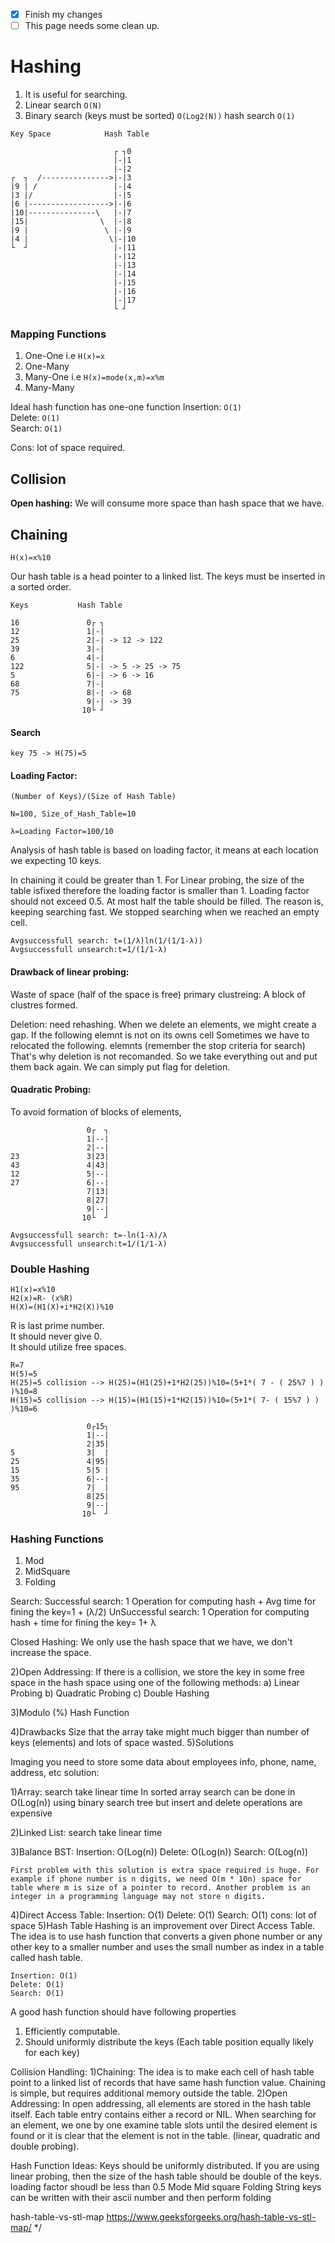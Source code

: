 - [x] Finish my changes
- [ ] This page needs some clean up.

# Hashing
1) It is useful for searching.
2) Linear search `O(N)`
3) Binary search (keys must be sorted) `O(Log2(N))` hash search `O(1)`

```
Key Space            Hash Table

                       ┌ ┐0
                       |-|1
                       |-|2
┌  ┐  /--------------->|-|3
|9 | /                 |-|4
|3 |/                  |-|5
|6 |------------------>|-|6
|10|---------------\   |-|7
|15|                \  |-|8
|9 |                 \ |-|9
|4 |                  \|-|10
└  ┘                   |-|11
                       |-|12
                       |-|13
                       |-|14
                       |-|15
                       |-|16
                       |-|17
                       └ ┘
```


### Mapping Functions
1) One-One i.e `H(x)=x`
2) One-Many
3) Many-One i.e `H(x)=mode(x,m)=x%m`
4) Many-Many

Ideal hash function has one-one function
Insertion: `O(1)`  
Delete: `O(1)`  
Search: `O(1)`    

Cons: lot of space required.


## Collision
**Open hashing:** We will consume more space than hash space that we have.
## Chaining

`H(x)=x%10`

Our hash table is a head pointer to a linked list. The keys must be inserted in a sorted order.

```
Keys           Hash Table

16               0┌ ┐      
12               1|-|
25               2|-| -> 12 -> 122
39               3|-|
6                4|-|
122              5|-| -> 5 -> 25 -> 75
5                6|-| -> 6 -> 16
68               7|-|
75               8|-| -> 68
                 9|-| -> 39
                10└ ┘
```
#### Search
`key 75 -> H(75)=5`

#### Loading Factor:  
```
(Number of Keys)/(Size of Hash Table)

N=100, Size_of_Hash_Table=10

λ=Loading Factor=100/10
```
Analysis of hash table is based on loading factor, it means at each location we expecting 10 keys.

In chaining it could be greater than 1. For Linear probing, the size of the table isfixed therefore
the loading factor is smaller than 1. Loading factor should not exceed 0.5. At most half the table should be filled.
The reason is, keeping  searching fast. We stopped searching when we reached an empty cell.

```
Avgsuccessfull search: t=(1/λ)ln(1/(1/1-λ))
Avgsuccessfull unsearch:t=1/(1/1-λ)
```
#### Drawback of linear probing:
Waste of space (half of the space is free)
primary clustreing: A block of clustres formed.  

Deletion: need rehashing. When we delete an elements, we might create a gap. If the following elemnt is not on its owns cell
Sometimes we have to relocated the following. elemnts (remember the stop criteria for search)  
That's why deletion is not recomanded. So we take everything out and put them back again.
We can simply put flag for deletion.


#### Quadratic Probing:
To avoid formation of blocks of elements, 

```
                 0┌  ┐      
                 1|--|
                 2|--|
23               3|23|
43               4|43|
12               5|--|
27               6|--|
                 7|13|
                 8|27|
                 9|--|
                10└  ┘

Avgsuccessfull search: t=-ln(1-λ)/λ
Avgsuccessfull unsearch:t=1/(1/1-λ)
```



### Double Hashing
```
H1(x)=x%10
H2(x)=R- (x%R)
H(X)=(H1(X)+i*H2(X))%10
```
R is last prime number.  
It should never give 0.    
It should utilize free spaces.  
```
R=7
H(5)=5
H(25)=5 collision --> H(25)=(H1(25)+1*H2(25))%10=(5+1*( 7 - ( 25%7 ) )  )%10=8
H(15)=5 collision --> H(15)=(H1(15)+1*H2(15))%10=(5+1*( 7- ( 15%7 ) ) )%10=6

                 0┌15┐      
                 1|--|
                 2|35|
5                3|  |
25               4|95|
15               5|5 |
35               6|--|
95               7|  |
                 8|25|
                 9|--|
                10└  ┘
```

### Hashing Functions
1) Mod
2) MidSquare
3) Folding


Search: 
    Successful search: 1 Operation for computing hash + Avg time for fining the key=1 + (λ/2)
    UnSuccessful search: 1 Operation for computing hash + time for fining the key= 1+ λ




Closed Hashing: We only use the hash space that we have, we don't increase the space.

2)Open Addressing: If there is a collision, we store the key in some free space in the
hash space using one of the following methods:
a) Linear Probing
b) Quadratic Probing
c) Double Hashing

3)Modulo (%) Hash Function  




4)Drawbacks
Size that the array take might much bigger than number of keys (elements) and lots of space wasted.
5)Solutions

Imaging you need to store some data about employees info, phone, name, address, etc
solution:


1)Array:
    search take linear time
    In sorted array search can be done in O(Log(n)) using binary search tree but insert and delete operations are expensive
    
2)Linked List:
    search take linear time
    
3)Balance BST:
    Insertion: O(Log(n))
    Delete: O(Log(n))
    Search: O(Log(n))
    
    First problem with this solution is extra space required is huge. For example if phone number is n digits, we need O(m * 10n) space for table where m is size of a pointer to record. Another problem is an integer in a programming language may not store n digits.

    
4)Direct Access Table:
    Insertion: O(1)
    Delete: O(1)
    Search: O(1)
    cons: lot of space
5)Hash Table
    Hashing is an improvement over Direct Access Table. The idea is to use hash function that converts a given phone number or any other key to a smaller number and uses the small number as index in a table called hash table.
    
    Insertion: O(1)
    Delete: O(1)
    Search: O(1)

    
A good hash function should have following properties
1) Efficiently computable.
2) Should uniformly distribute the keys (Each table position equally likely for each key)

Collision Handling:
    1)Chaining:
    The idea is to make each cell of hash table point to a linked list of records that have same hash function value. Chaining is simple, but requires additional memory outside the table.
    2)Open Addressing: 
    In open addressing, all elements are stored in the hash table itself. Each table entry contains either a record or NIL. When searching for an element, we one by one examine table slots until the desired element is found or it is clear that the element is not in the table. (linear, quadratic and double probing).
    


Hash Function Ideas:
 Keys should be uniformly distributed.
 If you are using linear probing, then the size of the hash table  should be double of the keys. loading factor shoudl be less than 0.5
	Mode
	Mid square
	Folding
String keys can be written with their ascii number and then perform folding

    
hash-table-vs-stl-map
https://www.geeksforgeeks.org/hash-table-vs-stl-map/
*/
